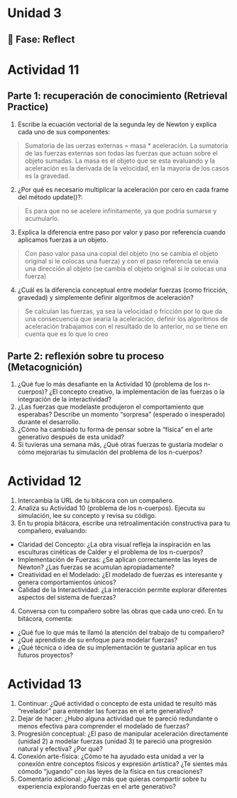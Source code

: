 # Unidad 3


## 🤔 Fase: Reflect

# Actividad 11

## Parte 1: recuperación de conocimiento (Retrieval Practice)

1. Escribe la ecuación vectorial de la segunda ley de Newton y explica cada uno de sus componentes: 
> Sumatoria de las uerzas externas = masa * aceleración. La sumatoria de las fuerzas externas son todas las fuerzas que actuan sobre el objeto sumadas. La masa es el objeto que se esta evaluando y la aceleración es la derivada de la velocidad, en la mayoria de los casos es la gravedad.
2. ¿Por qué es necesario multiplicar la aceleración por cero en cada frame del método update()?: 
> Es para que no se acelere infinitamente, ya que podría sumarse y acumularlo.
3. Explica la diferencia entre paso por valor y paso por referencia cuando aplicamos fuerzas a un objeto.
> Con paso valor pasa una copial del objeto (no se cambia el objeto original si le colocas una fuerza) y con el paso referencia se envia una dirección al objeto (se cambia el objeto original si le colocas una fuerza)
4. ¿Cuál es la diferencia conceptual entre modelar fuerzas (como fricción, gravedad) y simplemente definir algoritmos de aceleración?
> Se calculan las fuerzas, ya sea la velocidad o fricción por lo que da una consecuencia que searia la aceleración, definir los algoritmos de aceleración trabajamos con el resultado de lo anterior, no se tiene en cuenta que es lo que lo creo

## Parte 2: reflexión sobre tu proceso (Metacognición)

1. ¿Qué fue lo más desafiante en la Actividad 10 (problema de los n-cuerpos)? ¿El concepto creativo, la implementación de las fuerzas o la integración de la interactividad?
2. ¿Las fuerzas que modelaste produjeron el comportamiento que esperabas? Describe un momento “sorpresa” (esperado o inesperado) durante el desarrollo.
3. ¿Cómo ha cambiado tu forma de pensar sobre la “física” en el arte generativo después de esta unidad?
4. Si tuvieras una semana más, ¿Qué otras fuerzas te gustaría modelar o cómo mejorarías tu simulación del problema de los n-cuerpos?

# Actividad 12

1. Intercambia la URL de tu bitácora con un compañero.
2. Analiza su Actividad 10 (problema de los n-cuerpos). Ejecuta su simulación, lee su concepto y revisa su código.
3. En tu propia bitácora, escribe una retroalimentación constructiva para tu compañero, evaluando:
  - Claridad del Concepto: ¿La obra visual refleja la inspiración en las esculturas cinéticas de Calder y el problema de los n-cuerpos?
  - Implementación de Fuerzas: ¿Se aplican correctamente las leyes de Newton? ¿Las fuerzas se acumulan apropiadamente?
  - Creatividad en el Modelado: ¿El modelado de fuerzas es interesante y genera comportamientos únicos?
  - Calidad de la Interactividad: ¿La interacción permite explorar diferentes aspectos del sistema de fuerzas?
4. Conversa con tu compañero sobre las obras que cada uno creó. En tu bitácora, comenta:
  - ¿Qué fue lo que más te llamó la atención del trabajo de tu compañero?
  - ¿Qué aprendiste de su enfoque para modelar fuerzas?
  - ¿Qué técnica o idea de su implementación te gustaría aplicar en tus futuros proyectos?

# Actividad 13

1. Continuar: ¿Qué actividad o concepto de esta unidad te resultó más “revelador” para entender las fuerzas en el arte generativo?
2. Dejar de hacer: ¿Hubo alguna actividad que te pareció redundante o menos efectiva para comprender el modelado de fuerzas?
3. Progresión conceptual: ¿El paso de manipular aceleración directamente (unidad 2) a modelar fuerzas (unidad 3) te pareció una progresión natural y efectiva? ¿Por qué?
4. Conexión arte-física: ¿Cómo te ha ayudado esta unidad a ver la conexión entre conceptos físicos y expresión artística? ¿Te sientes más cómodo “jugando” con las leyes de la física en tus creaciones?
5. Comentario adicional: ¿Algo más que quieras compartir sobre tu experiencia explorando fuerzas en el arte generativo?




